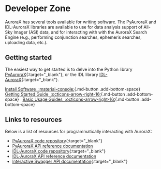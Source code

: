 # Developer Zone

AuroraX has several tools available for writing software. The PyAuroraX and IDL-AuroraX libraries are available to use for data analysis support of All-Sky Imager (ASI) data, and for interacting with with the AuroraX Search Engine (e.g., performing conjunction searches, ephemeris searches, uploading data, etc.).

## Getting started

The easiest way to get started is to delve into the Python library [PyAuroraX](https://github.com/aurorax-space/pyaurorax){:target="_blank"}, or the IDL library [IDL-AuroraX](https://github.com/aurorax-space/idl-aurorax){:target="_blank"}.

[Install Software&nbsp;&nbsp;:material-console:](/code/installation/){.md-button .add-bottom-space}&nbsp;&nbsp;
[Getting Started Guide&nbsp;&nbsp;:octicons-arrow-right-16:](/getting_started/7_interacting_programmatically/){.md-button .add-bottom-space}&nbsp;&nbsp;
[Basic Usage Guides&nbsp;&nbsp;:octicons-arrow-right-16:](/code/basic_usage/overview/){.md-button .add-bottom-space}

## Links to resources

Below is a list of resources for programmatically interacting with AuroraX:

- [PyAuroraX code repository](https://github.com/aurorax-space/pyaurorax){:target="_blank"}
- [PyAuroraX API reference documentation](/code/pyaurorax_api_reference/pyaurorax/)
- [IDL-AuroraX code repository](https://github.com/aurorax-space/idl-aurorax){:target="_blank"}
- [IDL-AuroraX API reference documentation](/code/idlaurorax_api_reference/overview/)
- [Interactive Swagger API documentation](https://api.aurorax.space){:target="_blank"}

